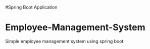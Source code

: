 #Spring Boot Application
# Employee-Management-System
Simple employee management system using spring boot
